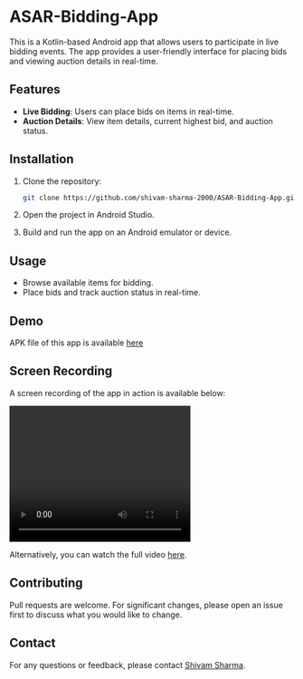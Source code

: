# ASAR-Bidding-App

This is a Kotlin-based Android app that allows users to participate in live bidding events. The app provides a user-friendly interface for placing bids and viewing auction details in real-time.

## Features

- **Live Bidding**: Users can place bids on items in real-time.
- **Auction Details**: View item details, current highest bid, and auction status.

## Installation

1. Clone the repository:

    ```bash
    git clone https://github.com/shivam-sharma-2000/ASAR-Bidding-App.git
    ```

2. Open the project in Android Studio.
3. Build and run the app on an Android emulator or device.

## Usage

- Browse available items for bidding.
- Place bids and track auction status in real-time.

## Demo

APK file of this app is available [here](https://github.com/shivam-sharma-2000/ASAR-Bidding-App/raw/main/ASAR-Bidding-APP.apk)

## Screen Recording

A screen recording of the app in action is available below:

<video width="320" height="240" controls>
  <source src="https://github.com/shivam-sharma-2000/ASAR-Bidding-App/blob/main/ASAR-App-Recording.mp4" type="video/mp4">
</video>

Alternatively, you can watch the full video [here](https://github.com/shivam-sharma-2000/ASAR-Bidding-App/blob/main/ASAR-App-Recording.mp4).


## Contributing

Pull requests are welcome. For significant changes, please open an issue first to discuss what you would like to change.

## Contact

For any questions or feedback, please contact [Shivam Sharma](mailto:88277shiv@gmail.com).

